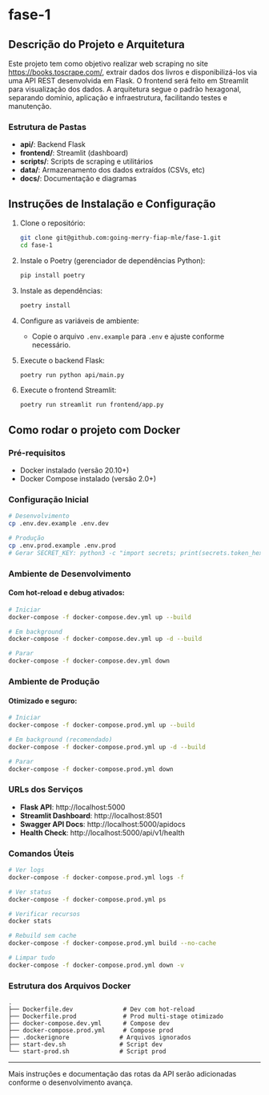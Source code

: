 # fase-1

## Descrição do Projeto e Arquitetura

Este projeto tem como objetivo realizar web scraping no site https://books.toscrape.com/, extrair dados dos livros e disponibilizá-los via uma API REST desenvolvida em Flask. O frontend será feito em Streamlit para visualização dos dados. A arquitetura segue o padrão hexagonal, separando domínio, aplicação e infraestrutura, facilitando testes e manutenção.

### Estrutura de Pastas
- **api/**: Backend Flask
- **frontend/**: Streamlit (dashboard)
- **scripts/**: Scripts de scraping e utilitários
- **data/**: Armazenamento dos dados extraídos (CSVs, etc)
- **docs/**: Documentação e diagramas

## Instruções de Instalação e Configuração

1. Clone o repositório:
   ```bash
   git clone git@github.com:going-merry-fiap-mle/fase-1.git
   cd fase-1
   ```
2. Instale o Poetry (gerenciador de dependências Python):
   ```bash
   pip install poetry
   ```
3. Instale as dependências:
   ```bash
   poetry install
   ```
4. Configure as variáveis de ambiente:
   - Copie o arquivo `.env.example` para `.env` e ajuste conforme necessário.

5. Execute o backend Flask:
   ```bash
   poetry run python api/main.py
   ```
6. Execute o frontend Streamlit:
   ```bash
   poetry run streamlit run frontend/app.py
   ```

## Como rodar o projeto com Docker

### Pré-requisitos
- Docker instalado (versão 20.10+)
- Docker Compose instalado (versão 2.0+)

### Configuração Inicial

```bash
# Desenvolvimento
cp .env.dev.example .env.dev

# Produção
cp .env.prod.example .env.prod
# Gerar SECRET_KEY: python3 -c "import secrets; print(secrets.token_hex(32))"
```

### Ambiente de Desenvolvimento
#### Com hot-reload e debug ativados:

```bash
# Iniciar
docker-compose -f docker-compose.dev.yml up --build

# Em background
docker-compose -f docker-compose.dev.yml up -d --build

# Parar
docker-compose -f docker-compose.dev.yml down
```

### Ambiente de Produção
#### Otimizado e seguro:

```bash
# Iniciar
docker-compose -f docker-compose.prod.yml up --build

# Em background (recomendado)
docker-compose -f docker-compose.prod.yml up -d --build

# Parar
docker-compose -f docker-compose.prod.yml down
```

### URLs dos Serviços

- **Flask API**: http://localhost:5000
- **Streamlit Dashboard**: http://localhost:8501
- **Swagger API Docs**: http://localhost:5000/apidocs
- **Health Check**: http://localhost:5000/api/v1/health

### Comandos Úteis

```bash
# Ver logs
docker-compose -f docker-compose.prod.yml logs -f

# Ver status
docker-compose -f docker-compose.prod.yml ps

# Verificar recursos
docker stats

# Rebuild sem cache
docker-compose -f docker-compose.prod.yml build --no-cache

# Limpar tudo
docker-compose -f docker-compose.prod.yml down -v
```

### Estrutura dos Arquivos Docker

```
.
├── Dockerfile.dev              # Dev com hot-reload
├── Dockerfile.prod             # Prod multi-stage otimizado
├── docker-compose.dev.yml      # Compose dev
├── docker-compose.prod.yml     # Compose prod
├── .dockerignore              # Arquivos ignorados
├── start-dev.sh               # Script dev
└── start-prod.sh              # Script prod
```

---
Mais instruções e documentação das rotas da API serão adicionadas conforme o desenvolvimento avança.
